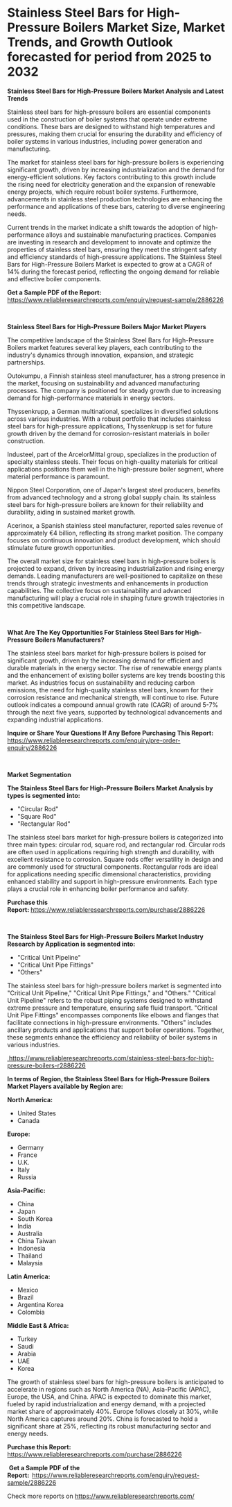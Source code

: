 <p><h1>Stainless Steel Bars for High-Pressure Boilers Market Size, Market Trends, and Growth Outlook forecasted for period from 2025 to 2032</h1></p><p><strong>Stainless Steel Bars for High-Pressure Boilers Market Analysis and Latest Trends</strong></p>
<p><p>Stainless steel bars for high-pressure boilers are essential components used in the construction of boiler systems that operate under extreme conditions. These bars are designed to withstand high temperatures and pressures, making them crucial for ensuring the durability and efficiency of boiler systems in various industries, including power generation and manufacturing.</p><p>The market for stainless steel bars for high-pressure boilers is experiencing significant growth, driven by increasing industrialization and the demand for energy-efficient solutions. Key factors contributing to this growth include the rising need for electricity generation and the expansion of renewable energy projects, which require robust boiler systems. Furthermore, advancements in stainless steel production technologies are enhancing the performance and applications of these bars, catering to diverse engineering needs.</p><p>Current trends in the market indicate a shift towards the adoption of high-performance alloys and sustainable manufacturing practices. Companies are investing in research and development to innovate and optimize the properties of stainless steel bars, ensuring they meet the stringent safety and efficiency standards of high-pressure applications. The Stainless Steel Bars for High-Pressure Boilers Market is expected to grow at a CAGR of 14% during the forecast period, reflecting the ongoing demand for reliable and effective boiler components.</p></p>
<p><strong>Get a Sample PDF of the Report:&nbsp;</strong> <a href="https://www.reliableresearchreports.com/enquiry/request-sample/2886226?utm_campaign=2477&utm_medium=2&utm_source=Github&utm_content=ia&utm_term=13032025&utm_id=stainless-steel-bars-for-high-pressure-boilers">https://www.reliableresearchreports.com/enquiry/request-sample/2886226</a></p>
<p>&nbsp;</p>
<p><strong>Stainless Steel Bars for High-Pressure Boilers Major Market Players</strong></p>
<p><p>The competitive landscape of the Stainless Steel Bars for High-Pressure Boilers market features several key players, each contributing to the industry's dynamics through innovation, expansion, and strategic partnerships. </p><p>Outokumpu, a Finnish stainless steel manufacturer, has a strong presence in the market, focusing on sustainability and advanced manufacturing processes. The company is positioned for steady growth due to increasing demand for high-performance materials in energy sectors.</p><p>Thyssenkrupp, a German multinational, specializes in diversified solutions across various industries. With a robust portfolio that includes stainless steel bars for high-pressure applications, Thyssenkrupp is set for future growth driven by the demand for corrosion-resistant materials in boiler construction.</p><p>Industeel, part of the ArcelorMittal group, specializes in the production of specialty stainless steels. Their focus on high-quality materials for critical applications positions them well in the high-pressure boiler segment, where material performance is paramount.</p><p>Nippon Steel Corporation, one of Japan's largest steel producers, benefits from advanced technology and a strong global supply chain. Its stainless steel bars for high-pressure boilers are known for their reliability and durability, aiding in sustained market growth.</p><p>Acerinox, a Spanish stainless steel manufacturer, reported sales revenue of approximately €4 billion, reflecting its strong market position. The company focuses on continuous innovation and product development, which should stimulate future growth opportunities.</p><p>The overall market size for stainless steel bars in high-pressure boilers is projected to expand, driven by increasing industrialization and rising energy demands. Leading manufacturers are well-positioned to capitalize on these trends through strategic investments and enhancements in production capabilities. The collective focus on sustainability and advanced manufacturing will play a crucial role in shaping future growth trajectories in this competitive landscape.</p></p>
<p>&nbsp;</p>
<p><strong>What Are The Key Opportunities For Stainless Steel Bars for High-Pressure Boilers Manufacturers?</strong></p>
<p><p>The stainless steel bars market for high-pressure boilers is poised for significant growth, driven by the increasing demand for efficient and durable materials in the energy sector. The rise of renewable energy plants and the enhancement of existing boiler systems are key trends boosting this market. As industries focus on sustainability and reducing carbon emissions, the need for high-quality stainless steel bars, known for their corrosion resistance and mechanical strength, will continue to rise. Future outlook indicates a compound annual growth rate (CAGR) of around 5-7% through the next five years, supported by technological advancements and expanding industrial applications.</p></p>
<p><strong>Inquire or Share Your Questions If Any Before Purchasing This Report:</strong> <a href="https://www.reliableresearchreports.com/enquiry/pre-order-enquiry/2886226?utm_campaign=2477&utm_medium=2&utm_source=Github&utm_content=ia&utm_term=13032025&utm_id=stainless-steel-bars-for-high-pressure-boilers">https://www.reliableresearchreports.com/enquiry/pre-order-enquiry/2886226</a></p>
<p>&nbsp;</p>
<p><strong>Market Segmentation</strong></p>
<p><strong>The Stainless Steel Bars for High-Pressure Boilers Market Analysis by types is segmented into:</strong></p>
<p><ul><li>"Circular Rod"</li><li>"Square Rod"</li><li>"Rectangular Rod"</li></ul></p>
<p><p>The stainless steel bars market for high-pressure boilers is categorized into three main types: circular rod, square rod, and rectangular rod. Circular rods are often used in applications requiring high strength and durability, with excellent resistance to corrosion. Square rods offer versatility in design and are commonly used for structural components. Rectangular rods are ideal for applications needing specific dimensional characteristics, providing enhanced stability and support in high-pressure environments. Each type plays a crucial role in enhancing boiler performance and safety.</p></p>
<p><strong>Purchase this Report:&nbsp;</strong><a href="https://www.reliableresearchreports.com/purchase/2886226?utm_campaign=2477&utm_medium=2&utm_source=Github&utm_content=ia&utm_term=13032025&utm_id=stainless-steel-bars-for-high-pressure-boilers">https://www.reliableresearchreports.com/purchase/2886226</a></p>
<p>&nbsp;</p>
<p><strong>The Stainless Steel Bars for High-Pressure Boilers Market Industry Research by Application is segmented into:</strong></p>
<p><ul><li>"Critical Unit Pipeline"</li><li>"Critical Unit Pipe Fittings"</li><li>"Others"</li></ul></p>
<p><p>The stainless steel bars for high-pressure boilers market is segmented into "Critical Unit Pipeline," "Critical Unit Pipe Fittings," and "Others." "Critical Unit Pipeline" refers to the robust piping systems designed to withstand extreme pressure and temperature, ensuring safe fluid transport. "Critical Unit Pipe Fittings" encompasses components like elbows and flanges that facilitate connections in high-pressure environments. "Others" includes ancillary products and applications that support boiler operations. Together, these segments enhance the efficiency and reliability of boiler systems in various industries.</p></p>
<p><a href="https://www.reliableresearchreports.com/stainless-steel-bars-for-high-pressure-boilers-r2886226?utm_campaign=2477&utm_medium=2&utm_source=Github&utm_content=ia&utm_term=13032025&utm_id=stainless-steel-bars-for-high-pressure-boilers">&nbsp;https://www.reliableresearchreports.com/stainless-steel-bars-for-high-pressure-boilers-r2886226</a></p>
<p><strong>In terms of Region, the Stainless Steel Bars for High-Pressure Boilers Market Players available by Region are:</strong></p>
<p>
    <p> <strong> North America: </strong>
        <ul>
            <li>United States</li>
            <li>Canada</li>
        </ul>
        </p> 
    <p> <strong> Europe: </strong>
        <ul>
            <li>Germany</li>
            <li>France</li>
            <li>U.K.</li>
            <li>Italy</li>
            <li>Russia</li>
        </ul>
        </p> 
    <p> <strong> Asia-Pacific: </strong>
        <ul>
            <li>China</li>
            <li>Japan</li>
            <li>South Korea</li>
            <li>India</li>
            <li>Australia</li>
            <li>China Taiwan</li>
            <li>Indonesia</li>
            <li>Thailand</li>
            <li>Malaysia</li>
        </ul>
        </p> 
    <p> <strong> Latin America: </strong>
        <ul>
            <li>Mexico</li>
            <li>Brazil</li>
            <li>Argentina Korea</li>
            <li>Colombia</li>
        </ul>
        </p> 
    <p> <strong> Middle East & Africa: </strong>
        <ul>
            <li>Turkey</li>
            <li>Saudi</li>
            <li>Arabia</li>
            <li>UAE</li>
            <li>Korea</li>
        </ul>
    </p>
    </p>
<p><p>The growth of stainless steel bars for high-pressure boilers is anticipated to accelerate in regions such as North America (NA), Asia-Pacific (APAC), Europe, the USA, and China. APAC is expected to dominate this market, fueled by rapid industrialization and energy demand, with a projected market share of approximately 40%. Europe follows closely at 30%, while North America captures around 20%. China is forecasted to hold a significant share at 25%, reflecting its robust manufacturing sector and energy needs.</p></p>
<p><strong>Purchase this Report: </strong><a href="https://www.reliableresearchreports.com/purchase/2886226?utm_campaign=2477&utm_medium=2&utm_source=Github&utm_content=ia&utm_term=13032025&utm_id=stainless-steel-bars-for-high-pressure-boilers">https://www.reliableresearchreports.com/purchase/2886226</a></p>
<p>&nbsp;<strong>Get a Sample PDF of the Report:&nbsp;&nbsp;</strong><a href="https://www.reliableresearchreports.com/enquiry/request-sample/2886226?utm_campaign=2477&utm_medium=2&utm_source=Github&utm_content=ia&utm_term=13032025&utm_id=stainless-steel-bars-for-high-pressure-boilers">https://www.reliableresearchreports.com/enquiry/request-sample/2886226</a></p>
<p><strong></strong></p>
<p>Check more reports on <a href="https://www.reliableresearchreports.com/?utm_campaign=2477&utm_medium=2&utm_source=Github&utm_content=ia&utm_term=13032025&utm_id=stainless-steel-bars-for-high-pressure-boilers">https://www.reliableresearchreports.com/</a></p>
